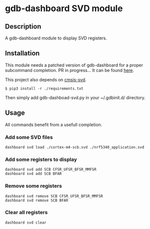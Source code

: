 # gdb-dashboard SVD module

## Description

A gdb-dashboard module to display SVD registers.

## Installation

This module needs a patched version of gdb-dashboard for a proper subcommand completion. PR in progress... It can be found [here](https://github.com/ccalmels/gdb-dashboard/tree/override_gdb_command_complete_method).

This project also depends on [cmsis-svd](https://pip.pypa.io/en/stable/cli/pip_show/).
```
$ pip3 install -r ./requirements.txt
```

Then simply add gdb-dashboad-svd.py in your ~/.gdbinit.d/ directory.

## Usage

All commands benefit from a usefull completion.

### Add some SVD files

```
dashboard svd load ./cortex-m4-scb.svd ./nrf5340_application.svd
```

### Add some registers to display

```
dashboard svd add SCB CFSR_UFSR_BFSR_MMFSR
dashboard svd add SCB BFAR
```

### Remove some registers

```
dashboard svd remove SCB CFSR_UFSR_BFSR_MMFSR
dashboard svd remove SCB BFAR
```

### Clear all registers

```
dashboard svd clear
```
